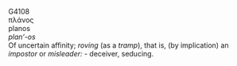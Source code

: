 G4108  
πλάνος  
planos  
*plan‘-os*  
Of uncertain affinity; *roving* (as a *tramp*), that is, (by
implication) an *impostor* or *misleader:* - deceiver, seducing.  
